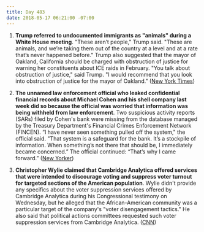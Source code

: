 ```yaml
---
title: Day 483
date: 2018-05-17 06:21:00 -07:00
---
```


1. **Trump referred to undocumented immigrants as "animals" during a White House meeting**. "These aren’t people," Trump said. "These are animals, and we’re taking them out of the country at a level and at a rate that’s never happened before." Trump also suggested that the mayor of Oakland, California should be charged with obstruction of justice for warning her constituents about ICE raids in February. "You talk about obstruction of justice," said Trump. "I would recommend that you look into obstruction of justice for the mayor of Oakland." ([New York Times](https://www.nytimes.com/2018/05/16/us/politics/trump-undocumented-immigrants-animals.html))

2. **The unnamed law enforcement official who leaked confidential financial records about Michael Cohen and his shell company last week did so because the official was worried that information was being withheld from law enforcement**. Two suspicious activity reports (SARs) filed by Cohen's bank were missing from the database managed by the Treasury Department's Financial Crimes Enforcement Network (FINCEN). “I have never seen something pulled off the system," the official said. "That system is a safeguard for the bank. It’s a stockpile of information. When something’s not there that should be, I immediately became concerned.” The official continued: “That’s why I came forward.” ([New Yorker](https://www.newyorker.com/news/news-desk/missing-files-motivated-the-leak-of-michael-cohens-financial-records))

3. **Christopher Wylie claimed that Cambridge Analytica offered services that were intended to discourage voting and suppress voter turnout for targeted sections of the American population**. Wylie didn't provide any specifics about the voter suppression services offered by Cambridge Analytica during his Congressional testimony on Wednesday, but he alleged that the African-American community was a particular target of the company's "voter disengagement tactics." He also said that political actions committees requested such voter suppression services from Cambridge Analytica. ([CNN](https://www.cnn.com/2018/05/16/politics/cambridge-analytica-congress-wylie/index.html))